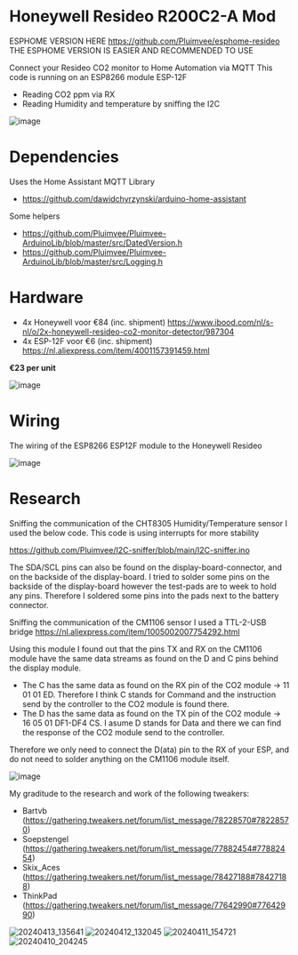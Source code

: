 # Honeywell Resideo R200C2-A Mod
ESPHOME VERSION HERE https://github.com/Pluimvee/esphome-resideo
THE ESPHOME VERSION IS EASIER AND RECOMMENDED TO USE

Connect your Resideo CO2 monitor to Home Automation via MQTT
This code is running on an ESP8266 module ESP-12F
- Reading CO2 ppm via RX
- Reading Humidity and temperature by sniffing the I2C

![image](https://github.com/Pluimvee/Resideo/assets/124380379/37667938-26ab-41bc-9024-0448e24f58d0)

# Dependencies
Uses the Home Assistant MQTT Library 
- https://github.com/dawidchyrzynski/arduino-home-assistant

Some helpers
- https://github.com/Pluimvee/Pluimvee-ArduinoLib/blob/master/src/DatedVersion.h
- https://github.com/Pluimvee/Pluimvee-ArduinoLib/blob/master/src/Logging.h

# Hardware
- 4x Honeywell voor €84 (inc. shipment) https://www.ibood.com/nl/s-nl/o/2x-honeywell-resideo-co2-monitor-detector/987304
- 4x ESP-12F voor €6 (inc. shipment) https://nl.aliexpress.com/item/4001157391459.html

**€23 per unit**

![image](https://github.com/Pluimvee/Resideo/assets/124380379/6a76a810-f088-4fe5-a577-e125a59cacdd)

# Wiring
The wiring of the ESP8266 ESP12F module to the Honeywell Resideo

![image](https://github.com/Pluimvee/Resideo/assets/124380379/716bbd6b-b180-443f-b0d4-bdce23c670cb)

# Research
Sniffing the communication of the CHT8305 Humidity/Temperature sensor I used the below code. This code is using interrupts for more stability

https://github.com/Pluimvee/I2C-sniffer/blob/main/I2C-sniffer.ino

The SDA/SCL pins can also be found on the display-board-connector, and on the backside of the display-board. I tried to solder some pins on the backside of the display-board however the test-pads are to week to hold any pins. Therefore I soldered some pins into the pads next to the battery connector.

Sniffing the communication of the CM1106 sensor I used a TTL-2-USB bridge
https://nl.aliexpress.com/item/1005002007754292.html

Using this module I found out that the pins TX and RX on the CM1106 module have the same data streams as found on the D and C pins behind the display module. 
- The C has the same data as found on the RX pin of the CO2 module -> 11 01 01 ED. Therefore I think C stands for Command and the instruction send by the controller to the CO2 module is found there. 
- The D has the same data as found on the TX pin of the CO2 module -> 16 05 01 DF1-DF4 CS. I asume D stands for Data and there we can find the response of the CO2 module send to the controller.

Therefore we only need to connect the D(ata) pin to the RX of your ESP, and do not need to solder anything on the CM1106 module itself.

![image](https://github.com/Pluimvee/Resideo/assets/124380379/266c5ccd-abe3-4957-84f4-51ea9856ff9a)

My graditude to the research and work of the following tweakers:
- Bartvb (https://gathering.tweakers.net/forum/list_message/78228570#78228570)
- Soepstengel (https://gathering.tweakers.net/forum/list_message/77882454#77882454)
- Skix_Aces (https://gathering.tweakers.net/forum/list_message/78427188#78427188)
- ThinkPad (https://gathering.tweakers.net/forum/list_message/77642990#77642990)

 
![20240413_135641](https://github.com/Pluimvee/Resideo/assets/124380379/2ebb0d7c-32a8-4dca-b83b-b1bceb610ddd)
![20240412_132045](https://github.com/Pluimvee/Resideo/assets/124380379/a236c325-c32b-455f-8b65-0edd9c022154)
![20240411_154721](https://github.com/Pluimvee/Resideo/assets/124380379/951a8c7a-39ac-4cd2-afea-eef955254ee9)
![20240410_204245](https://github.com/Pluimvee/Resideo/assets/124380379/baf13532-3136-48af-aa4b-726a544452a0)
